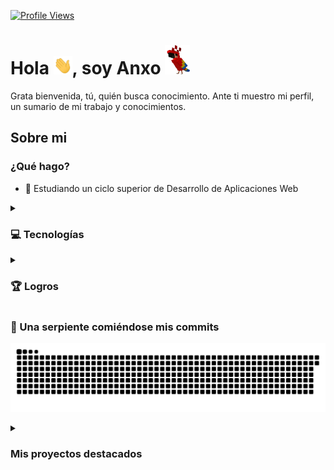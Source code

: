 [![Profile Views](https://komarev.com/ghpvc/?username=AnxoV&color=blueviolet&label=Views)](https://github.com/antonkomarev/github-profile-views-counter)

# Hola <img alt="Wave hand" src="assets/gifs/Hi.gif" width="30">, soy Anxo <img alt="Minecraft parrot dancing" src="assets/gifs/MinecraftParrot.gif" width="40">
Grata bienvenida, tú, quién busca conocimiento. Ante ti muestro mi perfil, un sumario de mi trabajo y conocimientos.

## Sobre mi
### ¿Qué hago?
* 💼 Estudiando un ciclo superior de Desarrollo de Aplicaciones Web

<details>
  <summary><h3>💻 Tecnologías</h3></summary>

* #### 📄 Front end
[![My Skills](https://skillicons.dev/icons?i=js,html,css)](https://skillicons.dev)
* #### 📂 Back end
[![My Skills](https://skillicons.dev/icons?i=php,mysql)](https://skillicons.dev)
* #### ⚙️ También he trabajado con
[![My Skills](https://skillicons.dev/icons?i=java,python,c)](https://skillicons.dev)
* #### 📊 Resumen
[![Most used languages](https://github-readme-stats.vercel.app/api/top-langs/?username=AnxoV&layout=compact)](https://github.com/anuraghazra/github-readme-stats)
  
</details>
<details>
  <summary><h3>🏆 Logros</h3></summary>

[![Profile trophies](https://github-profile-trophy.vercel.app/?username=AnxoV&title=Commits,PullRequest,Repositories,Issues,Reviews,Stars&theme=onedark&no-frame=true&margin-w=10&margin-h=10&column=3&row=2)](https://github.com/ryo-ma/github-profile-trophy)
  
[![GitHub stats](https://github-readme-stats.vercel.app/api?username=AnxoV&show_icons=true&theme=dracula)](https://github.com/anuraghazra/github-readme-stats)
  
</details>

### 🐍 Una serpiente comiéndose mis commits
[![Snake eating commits](github-contribution-grid-snake.svg)](https://github.com/Platane/snk)

<details>
  <summary><h3>Mis proyectos destacados</h3></summary>

[![Web platformer](https://github-readme-stats.vercel.app/api/pin/?username=AnxoV&repo=Plataformas)](https://github.com/AnxoV/Plataformas)
[![Collision simulator](https://github-readme-stats.vercel.app/api/pin/?username=AnxoV&repo=Colisiones)](https://github.com/AnxoV/Colisiones)
[![Tank Game](https://github-readme-stats.vercel.app/api/pin/?username=AnxoV&repo=Tanque)](https://github.com/AnxoV/Tanque)
[![Alien invasion](https://github-readme-stats.vercel.app/api/pin/?username=AnxoV&repo=JuegoMarcianos)](https://github.com/AnxoV/JuegoMarcianos)
[![Atari Breakout Web](https://github-readme-stats.vercel.app/api/pin/?username=AnxoV&repo=AtariBreakOut_Web)](https://github.com/AnxoV/AtariBreakOut_Web)
[![Whos That Pokemon](https://github-readme-stats.vercel.app/api/pin/?username=AnxoV&repo=WhosThatPokemon)](https://github.com/AnxoV/WhosThatPokemon)
[![Java ASCII Board Game](https://github-readme-stats.vercel.app/api/pin/?username=AnxoV&repo=JavaBoardGame)](https://github.com/AnxoV/JavaBoardGame)
[![CodeWars Katas](https://github-readme-stats.vercel.app/api/pin/?username=AnxoV&repo=Katas)](https://github.com/AnxoV/Katas)
[![ProgramaMe Contest](https://github-readme-stats.vercel.app/api/pin/?username=AnxoV&repo=ProgramaMe)](https://github.com/AnxoV/ProgramaMe)
 
🚧 El resto están en progreso 🚧
  
</details>
